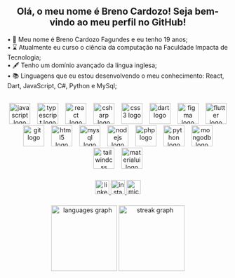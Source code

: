 <h2 align="center">Olá, o meu nome é Breno Cardozo! Seja bem-vindo ao meu perfil no GitHub!</h2>


<p align='left'>• 👻 Meu nome é Breno Cardozo Fagundes e eu tenho 19 anos;<br>• ⌛ Atualmente eu curso o ciência da computação na Faculdade Impacta de Tecnologia;<br>• 🖋️ Tenho um domínio avançado da língua inglesa;<br>• 📚 Linguagens que eu estou desenvolvendo o meu conhecimento: React, Dart, JavaScript, C#, Python e MySql;</p>
<br>

<div align="center">
  <img src="https://skillicons.dev/icons?i=js" height="48" alt="javascript logo"  />
  <img width="8" />
  <img src="https://skillicons.dev/icons?i=ts" height="48" alt="typescript logo"  />
  <img width="8" />
  <img src="https://skillicons.dev/icons?i=react" height="48" alt="react logo"  />
  <img width="8" />
  <img src="https://skillicons.dev/icons?i=cs" height="48" alt="csharp logo"  />
  <img width="8" />
  <img src="https://skillicons.dev/icons?i=css" height="48" alt="css3 logo"  />
  <img width="8" />
  <img src="https://skillicons.dev/icons?i=dart" height="48" alt="dart logo"  />
  <img width="8" />
  <img src="https://skillicons.dev/icons?i=figma" height="48" alt="figma logo"  />
  <img width="8" />
  <img src="https://skillicons.dev/icons?i=flutter" height="48" alt="flutter logo"  />
  <img width="8" />
  <img src="https://skillicons.dev/icons?i=git" height="48" alt="git logo"  />
  <img width="8" />
  <img src="https://skillicons.dev/icons?i=html" height="48" alt="html5 logo"  />
  <img width="8" />
  <img src="https://skillicons.dev/icons?i=mysql" height="48" alt="mysql logo"  />
  <img width="8" />
  <img src="https://skillicons.dev/icons?i=nodejs" height="48" alt="nodejs logo"  />
  <img width="8" />
  <img src="https://skillicons.dev/icons?i=php" height="48" alt="php logo"  />
  <img width="8" />
  <img src="https://skillicons.dev/icons?i=py" height="48" alt="python logo"  />
  <img width="8" />
  <img src="https://skillicons.dev/icons?i=mongodb" height="48" alt="mongodb logo"  />
  <img width="8" />
  <img src="https://skillicons.dev/icons?i=tailwind" height="48" alt="tailwindcss logo"  />
  <img width="8" />
  <img src="https://skillicons.dev/icons?i=materialui" height="48" alt="materialui logo"  />
</div>

###

<div align="center">
  <a href="https://www.linkedin.com/in/brenocardozo/" target="_blank">
    <img src="https://img.shields.io/static/v1?message=LinkedIn&logo=linkedin&label=&color=0077B5&logoColor=white&labelColor=&style=for-the-badge" height="32" alt="linkedin logo"  />
  </a>
  <a href="https://www.instagram.com/brenocardozof/" target="_blank">
    <img src="https://img.shields.io/static/v1?message=Instagram&logo=instagram&label=&color=E4405F&logoColor=white&labelColor=&style=for-the-badge" height="32" alt="instagram logo"  />
  </a>
  <a href="breno_cardozogarcia@hotmail.com" target="_blank">
    <img src="https://img.shields.io/static/v1?message=Outlook&logo=microsoft-outlook&label=&color=0078D4&logoColor=white&labelColor=&style=for-the-badge" height="32" alt="microsoft-outlook logo"  />
  </a>
</div>

###

<div align="center">
  <img src="https://github-readme-stats.vercel.app/api/top-langs?username=Breno-Cardozo&locale=pt-br&hide_title=false&layout=compact&card_width=320&langs_count=6&theme=algolia&hide_border=true&order=2" height="150" alt="languages graph"  />
  <img src="https://streak-stats.demolab.com?user=Breno-Cardozo&locale=pt-br&mode=daily&theme=algolia&hide_border=true&border_radius=5&order=3" height="150" alt="streak graph"  />
</div>

###
